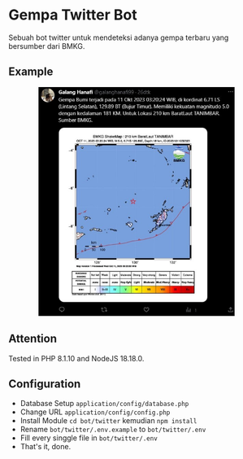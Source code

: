 # Gempa Twitter Bot

Sebuah bot twitter untuk mendeteksi adanya gempa terbaru yang bersumber dari BMKG.

## Example

<p align="center">
    <img src="https://raw.githubusercontent.com/galanghanaf/gempa-twitter-bot/main/assets/img/2.jpg" alt="twitter-bot" height="450">
</p>

## Attention

Tested in PHP 8.1.10 and NodeJS 18.18.0.

## Configuration

- Database Setup `application/config/database.php`
- Change URL `application/config/config.php`
- Install Module `cd bot/twitter` kemudian `npm install`
- Rename `bot/twitter/.env.example` to `bot/twitter/.env`
- Fill every singgle file in `bot/twitter/.env`
- That's it, done.
